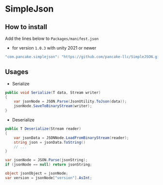 # SimpleJson

## How to install

Add the lines below to `Packages/manifest.json`


- for version `1.0.3` with unity 2021 or newer
   
```csharp
"com.pancake.simplejson": "https://github.com/pancake-llc/SimpleJSON.git?path=Assets/_Root#1.0.3",
```


## Usages

- Serialize
```c#
public void Serialize(T data, Stream writer)
{
	var jsonNode = JSON.Parse(JsonUtility.ToJson(data));
	jsonNode.SaveToBinaryStream(writer);
}
```

- Deserialize
```c#
public T Deserialize(Stream reader)
{
	var jsonData = JSONNode.LoadFromBinaryStream(reader);
	string json = jsonData.ToString()
    // ... 
}
```


```c#
var jsonNode = JSON.Parse(jsonString);
if (jsonNode == null) return jsonString;

object jsonObject = jsonNode;
var version = jsonNode["version"].AsInt;
```